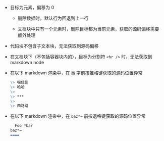 - 目标为元素，偏移为 0
  
  - 删除数据时，默认行为回退到上一行
  
  - 文档块中只有一个元素时，删除目标都为当前元素，获取的源码偏移需要额外处理

- 代码块不包含子文本块，无法获取到源码偏移

- 在文档块下（不包括容器块内的），目标为分割符 `<hr />` 时，无法获取到 markdown node

- 在以下 markdown 渲染中，在 `西` 字前按推格键获取的源码位置异常

  ```md
  \> 噶佳佳
  \> 哈哈
  \>
  \> ***
  \>
  \> 西路路
  ```

- 在以下 markdown 渲染中，在 `baz*→` 前按退格键获取的源码位置异常

  ```md
    Foo *bar
  baz*→
  ====
  ```

